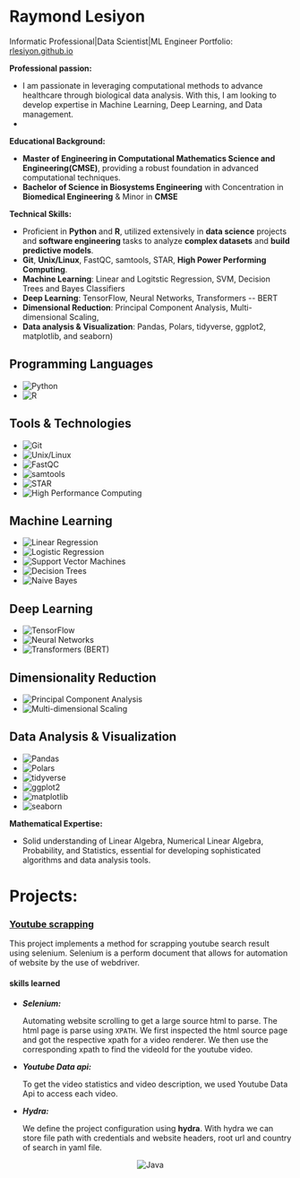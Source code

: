 # Raymond Lesiyon

Informatic Professional|Data Scientist|ML Engineer Portfolio: [rlesiyon.github.io](https://rlesiyon.github.io/rlesiyon/)

**Professional passion:** 
- I am passionate in leveraging computational methods to advance healthcare through biological data analysis. With this, I am looking to develop expertise in Machine Learning, Deep Learning, and Data management.
- 
**Educational Background:** 
- **Master of Engineering in Computational Mathematics Science and Engineering(CMSE)**, providing a robust foundation in advanced computational techniques.
- **Bachelor of Science in Biosystems Engineering** with Concentration in **Biomedical Engineering** & Minor in **CMSE**
  
**Technical Skills:** 
- Proficient in **Python** and **R**, utilized extensively in **data science** projects and **software engineering** tasks to analyze **complex datasets** and **build predictive models**.
- **Git**, **Unix/Linux**, FastQC, samtools, STAR, **High Power Performing Computing**.
- **Machine Learning**: Linear and Logitstic Regression, SVM, Decision Trees and Bayes Classifiers
- **Deep Learning**: TensorFlow, Neural Networks, Transformers -- BERT
- **Dimensional Reduction**: Principal Component Analysis, Multi-dimensional Scaling,
- **Data analysis & Visualization**: Pandas, Polars, tidyverse, ggplot2, matplotlib, and seaborn)

## Programming Languages
- ![Python](https://img.shields.io/badge/Python-Proficient-blue)
- ![R](https://img.shields.io/badge/R-Proficient-blue)

## Tools & Technologies
- ![Git](https://img.shields.io/badge/Git-Proficient-blue)
- ![Unix/Linux](https://img.shields.io/badge/Unix%2FLinux-Proficient-blue)
- ![FastQC](https://img.shields.io/badge/FastQC-Proficient-blue)
- ![samtools](https://img.shields.io/badge/samtools-Proficient-blue)
- ![STAR](https://img.shields.io/badge/STAR-Proficient-blue)
- ![High Performance Computing](https://img.shields.io/badge/High%20Performance%20Computing-Proficient-blue)

## Machine Learning
- ![Linear Regression](https://img.shields.io/badge/Linear%20Regression-Skilled-yellow)
- ![Logistic Regression](https://img.shields.io/badge/Logistic%20Regression-Skilled-yellow)
- ![Support Vector Machines](https://img.shields.io/badge/SVM-Skilled-yellow)
- ![Decision Trees](https://img.shields.io/badge/Decision%20Trees-Skilled-yellow)
- ![Naive Bayes](https://img.shields.io/badge/Naive%20Bayes-Skilled-yellow)

## Deep Learning
- ![TensorFlow](https://img.shields.io/badge/TensorFlow-Experienced-green)
- ![Neural Networks](https://img.shields.io/badge/Neural%20Networks-Experienced-green)
- ![Transformers (BERT)](https://img.shields.io/badge/Transformers%20(BERT)-Experienced-green)

## Dimensionality Reduction
- ![Principal Component Analysis](https://img.shields.io/badge/PCA-Familiar-lightgrey)
- ![Multi-dimensional Scaling](https://img.shields.io/badge/Multi--dimensional%20Scaling-Familiar-lightgrey)

## Data Analysis & Visualization
- ![Pandas](https://img.shields.io/badge/Pandas-Proficient-blue)
- ![Polars](https://img.shields.io/badge/Polars-Proficient-blue)
- ![tidyverse](https://img.shields.io/badge/tidyverse-Proficient-blue)
- ![ggplot2](https://img.shields.io/badge/ggplot2-Proficient-blue)
- ![matplotlib](https://img.shields.io/badge/matplotlib-Proficient-blue)
- ![seaborn](https://img.shields.io/badge/seaborn-Proficient-blue)
  
**Mathematical Expertise:** 
- Solid understanding of Linear Algebra, Numerical Linear Algebra, Probability, and Statistics, essential for developing sophisticated algorithms and data analysis tools.

# Projects: 

### <a href="https://github.com/rlesiyon/youtube_scrapping">Youtube scrapping</a>

This project implements a method for scrapping youtube search result using selenium. Selenium is a perform document that allows for automation of website by the use of webdriver.

#### skills learned
+ ***Selenium:*** 

    Automating website scrolling to get a large source html to parse. The html page is parse using ```XPATH```. We first inspected the html source page and got the respective xpath for a video renderer. We then use the corresponding xpath to find the videoId for the youtube video.

+ ***Youtube Data api:*** 
 
  To get the video statistics and video description, we used Youtube Data Api to access each video. 

+ ***Hydra:*** 

  We define the project configuration using **hydra**. With hydra we can store file path with credentials and website headers, root url and country of search in yaml file.

<div align="center">
    <!-- Replace with your skills -->
    <img src="https://img.shields.io/badge/Java-007396?style=for-the-badge&logo=java&logoColor=white" alt="Java" />
    <!-- Add more badges similarly -->
</div>
<!---
rlesiyon/rlesiyon is a ✨ special ✨ repository because its `README.md` (this file) appears on your GitHub profile.
You can click the Preview link to take a look at your changes.
--->

